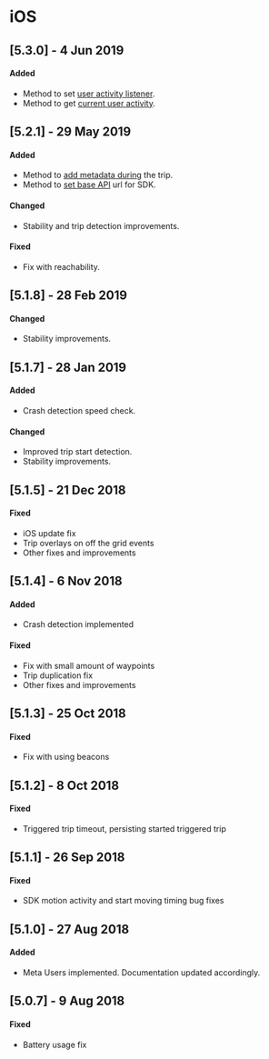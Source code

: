 # iOS

## \[5.3.0\] - 4 Jun 2019

#### Added

* Method to set [user activity listener](../api-reference/ios/sentsdk/#setuseractivitylisterner).
* Method to get [current user activity](../api-reference/ios/sentsdk/#getuseractivity).

## \[5.2.1\] - 29 May 2019

#### Added

* Method to [add metadata during](../api-reference/ios/sentsdk/#addtripmetadata) the trip.
* Method to [set base API](../api-reference/ios/sentconfig-1.md#baseurl) url for SDK.

#### Changed

* Stability and trip detection improvements.

#### Fixed

* Fix with reachability.

## \[5.1.8\] - 28 Feb 2019

#### Changed

* Stability improvements.

## \[5.1.7\] - 28 Jan 2019

#### Added

* Crash detection speed check.

#### Changed

* Improved trip start detection.
* Stability improvements.

## \[5.1.5\] - 21 Dec 2018

#### Fixed

* iOS update fix
* Trip overlays on off the grid events
* Other fixes and improvements

## \[5.1.4\] - 6 Nov 2018

#### Added

* Crash detection implemented

#### Fixed

* Fix with small amount of waypoints
* Trip duplication fix
* Other fixes and improvements

## \[5.1.3\] - 25 Oct 2018

#### Fixed

* Fix with using beacons

## \[5.1.2\] - 8 Oct 2018

#### Fixed

* Triggered trip timeout, persisting started triggered trip

## \[5.1.1\] - 26 Sep 2018

#### Fixed

* SDK motion activity and start moving timing bug fixes

## \[5.1.0\] - 27 Aug 2018

#### Added

* Meta Users implemented. Documentation updated accordingly.

## \[5.0.7\] - 9 Aug 2018

#### Fixed

* Battery usage fix

